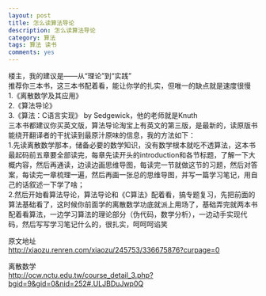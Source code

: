```yaml
---
layout: post
title: 怎么读算法导论
description: 怎么读算法导论
category: 算法
tags: 算法 读书
comments: yes
---
```



楼主，我的建议是——从“理论”到“实践”  
推荐你三本书，这三本书配着看，能让你学的扎实，但唯一的缺点就是速度很慢  
1.《离散数学及其应用》  
2.《算法导论》  
3.《算法：C语言实现》 by Sedgewick，他的老师就是Knuth  
三本书都建议你买英文版，算法导论淘宝上有英文的第三版，是最新的，读原版书能绕开翻译者的干扰读到最原汁原味的信息，我的方法如下：  
1.先读离散数学那本，储备必要的数学知识，没有数学根本就吃不透算法，这本书最起码前五章要全部读完，每章先读开头的introduction和各节标题，了解一下大概内容，然后再通读，边读边画思维导图，每读完一节就做这节的习题，然后对答案，每读完一章梳理一遍，然后再画一张总的思维导图，并写一篇学习笔记，用自己的话叙述一下学了啥；  
2.然后开始看算法导论，算法导论和《C算法》配着看，搞专题复习，先把前面的算法基础看了，这时候你前面学的离散数学功底就派上用场了，基础弄完就两本书配着看算法，一边学习算法的理论部分（伪代码，数学分析），一边动手实现代码，然后写写学习笔记什么的，很扎实，呵呵呵谄笑  


原文地址  
<http://xiaozu.renren.com/xiaozu/245753/336675876?curpage=0>

离散数学  
<http://ocw.nctu.edu.tw/course_detail_3.php?bgid=9&gid=0&nid=252#.ULJBDuJwp0Q>
